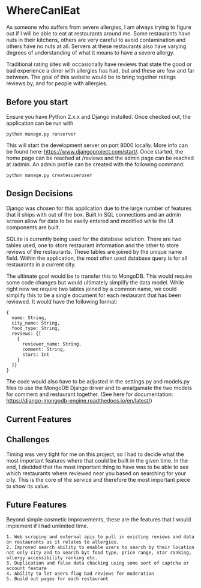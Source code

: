 # WhereCanIEat
As someone who suffers from severe allergies, I am always trying to figure out if I will be able to eat at restaurants around me. Some restaurants have nuts in their kitchens, others are very careful to avoid contamination and others have no nuts at all. Servers at these restaurants also have varying degrees of understanding of what it means to have a severe allergy.

Traditional rating sites will occasionally have reviews that state the good or bad experience a diner with allergies has had, but and these are few and far between. The goal of this website would be to bring together ratings reviews by, and for people with allergies.

## Before you start
Ensure you have Python 2.x.x and Django installed. Once checked out, the application can be run with 
```
python manage.py runserver
```
This will start the development server on port 8000 locally. More info can be found here: https://www.djangoproject.com/start/.
Once started, the home page can be reached at /reviews and the admin page can be reached at /admin. An admin profile can be created with the following command:
```
python manage.py createsuperuser
```

## Design Decisions
Django was chosen for this application due to the large number of features that it ships with out of the box. Built in SQL connections and an admin screen allow for data to be easily entered and modified while the UI components are built.

SQLite is currently being used for the database solution. There are two tables used, one to store restaurant information and the other to store reviews of the restaurants. These tables are joined by the unique name field. Within the application, the most often used database query is for all restaurants in a current city.

The ultimate goal would be to transfer this to MongoDB. This would require some code changes but would ultimately simplify the data model. While right now we require two tables joined by a common name, we could simplify this to be a single document for each restaurant that has been reviewed. It would have the following format:
```
{
  name: String,
  city_name: String,
  food_type: String,
  reviews: {[
    {
      reviewer_name: String,
      comment: String,
      stars: Int
    }
  ]}
}
```
The code would also have to be adjusted in the settings.py and models.py files to use the MongoDB Django driver and to amalgamate the two models for comment and restaurant together.  (See here for documentation: https://django-mongodb-engine.readthedocs.io/en/latest/)

## Current Features

## Challenges
Timing was very tight for me on this project, so I had to decide what the most important features where that could be built in the given time. In the end, I decided that the most important thing to have was to be able to see which restaurants where reviewed near you based on searching for your city. This is the core of the service and therefore the most important piece to show its value.

## Future Features
Beyond simple cosmetic improvements, these are the features that I would implement if I had unlimited time.
```
1. Web scraping and external apis to pull in existing reviews and data on restaurants as it relates to allergies.
2. Improved search ability to enable users to search by their location not only city and to search byt food type, price range, star ranking, allergy accessibility ranking etc.
3. Duplication and false data chacking using some sort of captcha or account feature
4. Ability to let users flag bad reviews for moderation
5. Build out pages for each restaurant
```
